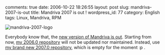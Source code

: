 comments: true
date: 2006-10-22 18:26:55
layout: post
slug: mandriva-2007-is-out
title: Mandriva 2007 is out !
wordpress_id: 77
category: English
tags: Linux, Mandriva, RPM

![mandriva-2007-logo](http://kevin.deldycke.com/wp-content/uploads/2006/10/mandriva-2007-logo.png)

Everybody know that, the [new version of Mandriva is out](http://www.mandriva.com/community/news/mandriva_linux_2007_is_out). Starting from now, [my 2006.0 repository](http://kevin.deldycke.com/static/repository/mandriva/2006.0/i586) will not be updated nor maintained. Instead, use [my brand new 2007.0 repository](http://kevin.deldycke.com/static/repository/mandriva/2007.0/i586), which is empty for the moment :p .

